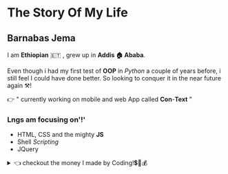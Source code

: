 # The Story Of My Life

## Barnabas Jema

I am **Ethiopian** 🇪🇹 , grew up in **Addis 🏠 Ababa**.

Even though i had my first test of **OOP** in _Python_ a couple of years before,
i still feel I could have done better. So looking to conquer it in the near
future again ⚒️!

👉 " currently working on mobile and web App called **Con**-**Text** "

### Lngs am focusing on'!'

- HTML, CSS and the mighty **JS**
- Shell _Scripting_
- JQuery

 <details>
  <summary>👈 checkout the money I made by Coding!💲🤑💰</summary>
  
  ![kiki!](https://media.giphy.com/media/kqZqQB3F4Zv51OnZTA/giphy.gif)
</details>
